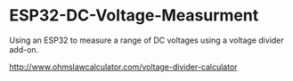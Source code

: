 # ESP32-DC-Voltage-Measurment
Using an ESP32 to measure a range of DC voltages using a voltage divider add-on.

http://www.ohmslawcalculator.com/voltage-divider-calculator


